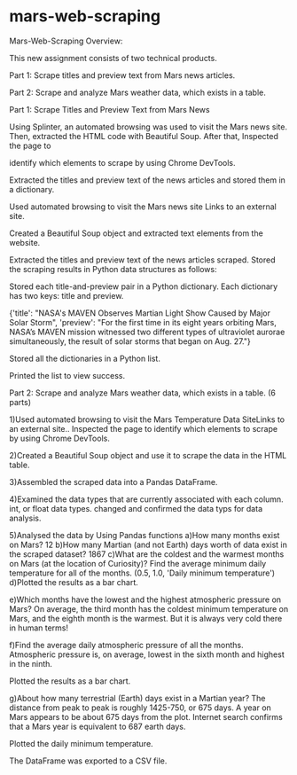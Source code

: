 # mars-web-scraping
Mars-Web-Scraping
Overview:

This new assignment consists of two technical products.  

Part 1: Scrape titles and preview text from Mars news articles.

Part 2: Scrape and analyze Mars weather data, which exists in a table.

Part 1: Scrape Titles and Preview Text from Mars News

Using Splinter, an automated browsing was used to visit the Mars news site. Then, extracted the HTML code with Beautiful Soup. After that, Inspected the page to 

identify which elements to scrape by using Chrome DevTools.

Extracted the titles and preview text of the news articles and stored them in a dictionary.

Used automated browsing to visit the Mars news site Links to an external site. 

Created a Beautiful Soup object and extracted text elements from the website.

Extracted the titles and preview text of the news articles scraped. Stored the scraping results in Python data structures as follows:

Stored each title-and-preview pair in a Python dictionary. Each dictionary has two keys: title and preview. 

{'title': "NASA's MAVEN Observes Martian Light Show Caused by Major Solar Storm", 
 'preview': "For the first time in its eight years orbiting Mars, NASA’s MAVEN mission witnessed two different types of ultraviolet aurorae simultaneously, the result of solar storms that began on Aug. 27."}

Stored all the dictionaries in a Python list.

Printed the list to view success.

Part 2: Scrape and analyze Mars weather data, which exists in a table. (6 parts)

1)Used automated browsing to visit the Mars Temperature Data SiteLinks to an external site.. Inspected the page to identify which elements to scrape by using Chrome DevTools.

2)Created a Beautiful Soup object and use it to scrape the data in the HTML table. 

3)Assembled the scraped data into a Pandas DataFrame. 

4)Examined the data types that are currently associated with each column.  int, or float data types. changed and confirmed the data typs for data analysis.

5)Analysed the data by Using Pandas functions 
a)How many months exist on Mars?
     12
b)How many Martian (and not Earth) days worth of data exist in the scraped dataset?
     1867
c)What are the coldest and the warmest months on Mars (at the location of Curiosity)? 
       Find the average minimum daily temperature for all of the months.
        (0.5, 1.0, 'Daily minimum temperature')
 d)Plotted the results as a bar chart.
   
 e)Which months have the lowest and the highest atmospheric pressure on Mars?
     On average, the third month has the coldest minimum temperature on Mars, and the eighth month is the warmest. But it is always very cold there in human      terms!
        
 f)Find the average daily atmospheric pressure of all the months.
     Atmospheric pressure is, on average, lowest in the sixth month and highest in the ninth.

Plotted the results as a bar chart.

  g)About how many terrestrial (Earth) days exist in a Martian year?
     The distance from peak to peak is roughly 1425-750, or 675 days. A year on Mars appears to be about 675 days from the plot. Internet search confirms that a        Mars year is equivalent to 687 earth days.

Plotted the daily minimum temperature.

The DataFrame was exported to a CSV file.







